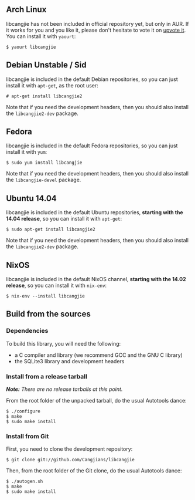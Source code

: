 ## Arch Linux

libcangjie has not been included in official repository yet, but only in AUR.
If it works for you and you like it, please don't hesitate to vote it on
[upvote it](https://aur.archlinux.org/packages/libcangjie/). You can install it
with `yaourt`:

```
$ yaourt libcangjie
```

## Debian Unstable / Sid

libcangjie is included in the default Debian repositories, so you can just
install it with `apt-get`, as the root user:

```
# apt-get install libcangjie2
```

Note that if you need the development headers, then you should also install
the `libcangjie2-dev` package.

## Fedora

libcangjie is included in the default Fedora repositories, so you can just
install it with `yum`:

```
$ sudo yum install libcangjie
```

Note that if you need the development headers, then you should also install
the `libcangjie-devel` package.

## Ubuntu 14.04

libcangjie is included in the default Ubuntu repositories, **starting with the
14.04 release**, so you can install it with `apt-get`:

```
$ sudo apt-get install libcangjie2
```

Note that if you need the development headers, then you should also install
the `libcangjie2-dev` package.

## NixOS

libcangjie is included in the default NixOS channel, **starting with the
14.02 release**, so you can install it with `nix-env`:

```
$ nix-env --install libcangjie
```

## Build from the sources

### Dependencies

To build this library, you will need the following:

* a C compiler and library (we recommend GCC and the GNU C library)
* the SQLite3 library and development headers

### Install from a release tarball

_**Note:** There are no release tarballs at this point._

From the root folder of the unpacked tarball, do the usual Autotools dance:

```
$ ./configure
$ make
$ sudo make install
```

### Install from Git

First, you need to clone the development repository:

```
$ git clone git://github.com/Cangjians/libcangjie
```

Then, from the root folder of the Git clone, do the usual Autotools dance:

```
$ ./autogen.sh
$ make
$ sudo make install
```
